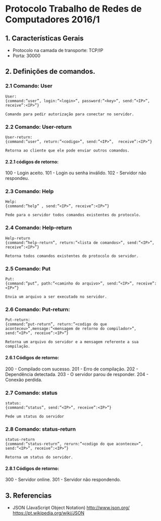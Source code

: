 # Protocolo Trabalho de Redes de Computadores 2016/1

## 1. Características Gerais

- Protocolo na camada de transporte: TCP/IP
- Porta: 30000

## 2. Definições de comandos.

### 2.1 Comando: User
	User:
	{command:”user”, login:”<login>”, password:”<key>”, send:”<IP>”,  receive”:<IP>”}

	Comando para pedir autorização para conectar no servidor.

### 2.2 Comando: User-return
	User-return:
	{command:”user”, return:”<codigo>”, send:”<IP>”,  receive”:<IP>”}

	Retorna ao cliente que ele pode enviar outros comandos.

#### 2.2.1 códigos de retorno:

100 - Login aceito.
101 - Login ou senha inválido.
102 - Servidor não respondeu.

### 2.3 Comando: Help
	Help:
	{command:”help” , send:”<IP>”, receive”:<IP>”}

	Pede para o servidor todos comandos existentes do protocolo.

### 2.4 Comando: Help-return
	Help-return
	{command:”help-return”, return:”<lista de comandos>”, send:”<IP>”, receive”:<IP>”}

	Retorna todos comandos existentes do protocolo do servidor.

### 2.5 Comando: Put
	Put:
	{command:”put”, path:”<caminho do arquivo>”, send:”<IP>”, receive”:<IP>”}

	Envia um arquivo a ser executado no servidor.

### 2.6 Comando: Put-return:
	Put-return:
	{command:”put-return”, return:”<codigo do que aconteceu>”,mensage:”<mensagem de retorno do compilador>”, send:”<IP>”, receive”:<IP>”}

	Retorna um arquivo do servidor e a mensagem referente a sua compilação.

#### 2.6.1 Códigos de retorno:

200 - Compilado com sucesso.
201 - Erro de compilação.
202 - Dependência detectada.
203 - O servidor parou de responder.
204 - Conexão perdida.

### 2.7 Comando: status
	status:
	{command:”status”, send:”<IP>”, receive”:<IP>”}

	Pede um status do servidor

### 2.8 Comando: status-return
	status-return
	{command:”status-return”, rerurn:”<codigo do que aconteceu>”, send:”<IP>”, receive”:<IP>”}

	Retorna um status do servidor.

#### 2.8.1 Códigos de retorno:

300 - Servidor online.
301 - Servidor não respondendo.

## 3. Referencias

- JSON (JavaScript Object Notation)
http://www.json.org/
https://pt.wikipedia.org/wiki/JSON
